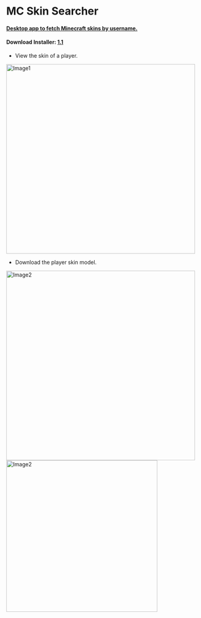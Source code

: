 # MC Skin Searcher
<h4><u>Desktop app to fetch Minecraft skins by username.</u></h4>
<h4>Download Installer: <a href="https://drive.google.com/file/d/1GGlT8ClhtJpt9eToPfs1lFuOQ5yUa4lM/view?usp=sharing">1.1</a></h4>

* View the skin of a player.
<img src="https://user-images.githubusercontent.com/67448347/213942875-f834089d-c970-44f3-ba1c-a61e36a4a50c.png" alt="Image1" width="500px"/>
<br>

* Download the player skin model.
<img src="https://user-images.githubusercontent.com/67448347/213943057-cba38d30-acf4-4acf-b3f2-45948ea754f1.png" alt="Image2" width="500px"/>
<img src="https://user-images.githubusercontent.com/67448347/213943229-933d047a-354e-4533-bb02-091f9eb0c9fd.png" alt="Image2" width="400px"/>
